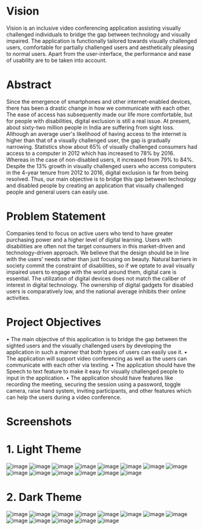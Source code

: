 # Vision
Vision is an inclusive video conferencing application assisting visually challenged individuals to bridge the gap between technology and visually impaired. The application is functionally tailored towards visually challenged users, comfortable for partially challenged users and aesthetically pleasing to normal users. Apart from the user-interface, the performance and ease of usability are to be taken into account.

# Abstract
Since the emergence of smartphones and other internet-enabled devices, there has been a drastic change in how we communicate with each other. The ease of access has subsequently made our life more comfortable, but for people with disabilities, digital exclusion is still a real issue. At present, about sixty-two million people in India are suffering from sight loss. Although an average user's likelihood of having access to the internet is higher than that of a visually challenged user, the gap is gradually narrowing. Statistics show about 65% of visually challenged consumers had access to a computer in 2012 which has increased to 78% by 2016. Whereas in the case of non-disabled users, it increased from 79% to 84%. Despite the 13% growth in visually challenged users who access computers in the 4-year tenure from 2012 to 2016, digital exclusion is far from being resolved. Thus, our main objective is to bridge this gap between technology and disabled people by creating an application that visually challenged people and general users can easily use.

# Problem Statement
Companies tend to focus on active users who tend to have greater purchasing power and a higher level of digital learning. Users with disabilities are often not the target consumers in this market-driven and technology-driven approach. We believe that the design should be in line with the users' needs rather than just focusing on beauty. Natural barriers in society commit the constraint of disabilities, so if we optate to avail visually impaired users to engage with the world around them, digital care is essential. The utilization of digital devices does not match the caliber of interest in digital technology. The ownership of digital gadgets for disabled users is comparatively low, and the national average inhibits their online activities.

# Project Objectives
•	The main objective of this application is to bridge the gap between the sighted users and the visually challenged users by developing the application in such a manner that both types of users can easily use it. 
•	The application will support video conferencing as well as the users can communicate with each other via texting.
•	The application should have the Speech to text feature to make it easy for visually challenged people to input in the application.
•	The application should have features like recording the meeting, securing the session using a password, toggle camera, raise hand system, inviting participants, and other features which can help the users during a video conference.

# Screenshots
# 1. Light Theme
![image](https://user-images.githubusercontent.com/59088067/123191386-d194d980-d4be-11eb-8541-e30e34cf2277.png)
![image](https://user-images.githubusercontent.com/59088067/123191402-d5286080-d4be-11eb-829b-ad35d3a4db45.png)
![image](https://user-images.githubusercontent.com/59088067/123191416-d8bbe780-d4be-11eb-87e3-e95186fd4d6f.png)
![image](https://user-images.githubusercontent.com/59088067/123191434-deb1c880-d4be-11eb-82b5-f24e9e2f63a4.png)
![image](https://user-images.githubusercontent.com/59088067/123191445-e2454f80-d4be-11eb-97c2-bfbc9ecc4595.png)
![image](https://user-images.githubusercontent.com/59088067/123191456-e7a29a00-d4be-11eb-8df6-37d9919f8c1f.png)
![image](https://user-images.githubusercontent.com/59088067/123191476-ee311180-d4be-11eb-88b6-6c69ca1c9a0f.png)
![image](https://user-images.githubusercontent.com/59088067/123191491-f426f280-d4be-11eb-8429-30fefecf35e7.png)
![image](https://user-images.githubusercontent.com/59088067/123191503-f8531000-d4be-11eb-8263-6b9040c661c0.png)
![image](https://user-images.githubusercontent.com/59088067/123191514-fdb05a80-d4be-11eb-8c10-cc27e753760b.png)
![image](https://user-images.githubusercontent.com/59088067/123191524-030da500-d4bf-11eb-9080-89fe3d26d0c0.png)
![image](https://user-images.githubusercontent.com/59088067/123191537-086aef80-d4bf-11eb-970d-c112ea2a264b.png)
![image](https://user-images.githubusercontent.com/59088067/123191553-115bc100-d4bf-11eb-84ff-46312d93dc2b.png)
![image](https://user-images.githubusercontent.com/59088067/123191559-16207500-d4bf-11eb-9b69-74812d7b00d1.png)

# 2. Dark Theme
![image](https://user-images.githubusercontent.com/59088067/123191163-7236c980-d4be-11eb-9c6d-cd28d4f8828e.png)
![image](https://user-images.githubusercontent.com/59088067/123191175-77941400-d4be-11eb-8266-07b79447e296.png)
![image](https://user-images.githubusercontent.com/59088067/123191188-7c58c800-d4be-11eb-8427-ef845174d36b.png)
![image](https://user-images.githubusercontent.com/59088067/123191200-81b61280-d4be-11eb-8c89-870b4d2666ce.png)
![image](https://user-images.githubusercontent.com/59088067/123191207-867ac680-d4be-11eb-8de1-b186dc2f359f.png)
![image](https://user-images.githubusercontent.com/59088067/123191218-8bd81100-d4be-11eb-8f61-8fb363767ca5.png)
![image](https://user-images.githubusercontent.com/59088067/123191233-91cdf200-d4be-11eb-8ac0-0eb5e928ab24.png)
![image](https://user-images.githubusercontent.com/59088067/123191246-9692a600-d4be-11eb-97cb-ea3b212860ec.png)
![image](https://user-images.githubusercontent.com/59088067/123191257-9abec380-d4be-11eb-88ad-1ba2202e5a30.png)
![image](https://user-images.githubusercontent.com/59088067/123191277-a611ef00-d4be-11eb-8aeb-6e74b9c4caf6.png)
![image](https://user-images.githubusercontent.com/59088067/123191291-aca06680-d4be-11eb-9c27-42eb7f615e46.png)
![image](https://user-images.githubusercontent.com/59088067/123191298-b033ed80-d4be-11eb-811f-857061ffe5cd.png)
![image](https://user-images.githubusercontent.com/59088067/123191568-1caeec80-d4bf-11eb-8295-1db26b2fd3cd.png)
